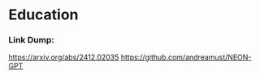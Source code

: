 # Education


### Link Dump:
https://arxiv.org/abs/2412.02035
https://github.com/andreamust/NEON-GPT